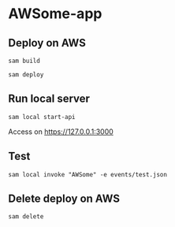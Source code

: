 # AWSome-app

## Deploy on AWS

`sam build`

`sam deploy`

## Run local server

`sam local start-api`

Access on <https://127.0.0.1:3000>

## Test

`sam local invoke "AWSome" -e events/test.json`

## Delete deploy on AWS

`sam delete`
